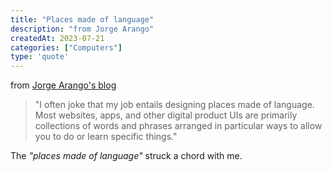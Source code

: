 ```yaml
---
title: "Places made of language"
description: "from Jorge Arango"
createdAt: 2023-07-21
categories: ["Computers"]
type: 'quote'
---
```


from [Jorge Arango's blog](https://jarango.com/)

> "I often joke that my job entails designing places made of language. Most websites, apps, and other digital product UIs are primarily collections of words and phrases arranged in particular ways to allow you to do or learn specific things."

The _"places made of language"_ struck a chord with me.